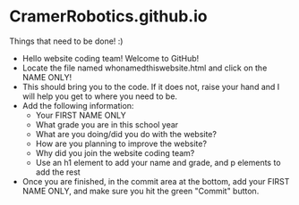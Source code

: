 # CramerRobotics.github.io



Things that need to be done! :)

* Hello website coding team! Welcome to GitHub!
* Locate the file named whonamedthiswebsite.html and click on the NAME ONLY!
* This should bring you to the code. If it does not, raise your hand and I will help you get to where you need to be.
* Add the following information:
  * Your FIRST NAME ONLY
  * What grade you are in this school year 
  * What are you doing/did you do with the website?
  * How are you planning to improve the website?
  * Why did you join the website coding team?
  * Use an h1 element to add your name and grade, and p elements to add the rest
* Once you are finished, in the commit area at the bottom, add your FIRST NAME ONLY, and make sure you hit the green "Commit" button.
